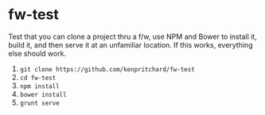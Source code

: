 # fw-test
Test that you can clone a project thru a f/w, use NPM and Bower to install it, build it, and then serve it at an unfamiliar location. If this works, everything else should work.


1. `git clone https://github.com/kenpritchard/fw-test`
2. `cd fw-test`
3. `npm install`
4. `bower install`
5. `grunt serve`
